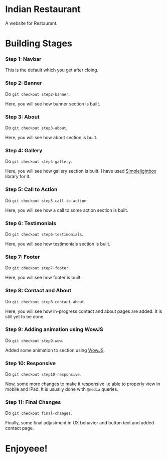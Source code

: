 # Indian Restaurant

A website for Restaurant.

# Building Stages

### Step 1: Navbar

This is the default which you get after cloing.

### Step 2: Banner

Do `git checkout step2-banner`.

Here, you will see how banner section is built.

### Step 3: About

Do `git checkout step3-about`.

Here, you will see how about section is built.

### Step 4: Gallery

Do `git checkout step4-gallery`.

Here, you will see how gallery section is built. I have used [Simplelightbox](https://simplelightbox.com/) library for it.

### Step 5: Call to Action

Do `git checkout step5-call-to-action`.

Here, you will see how a call to some action section is built.

### Step 6: Testimonials

Do `git checkout step6-testimonials`.

Here, you will see how testimonials section is built.

### Step 7: Footer

Do `git checkout step7-footer`.

Here, you will see how footer is built.

### Step 8: Contact and About

Do `git checkout step8-contact-about`.

Here, you will see how in-progress contact and about pages are added. It is still yet to be done.

### Step 9: Adding animation using WowJS

Do `git checkout step9-wow`.

Added some animation to section using [WowJS](https://wowjs.uk/).

### Step 10: Responsive

Do `git checkout step10-responsive`.

Now, some more changes to make it responsive i.e able to properly view in mobile and iPad.
It is usually done with `@media` queries.

### Step 11: Final Changes

Do `git checkout final-changes`.

Finally, some final adjustment in UX behavior and button text and added contact page.

# Enjoyeee!
